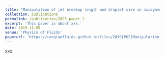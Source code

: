 ```yaml
---
title: "Manipulation of jet breakup length and droplet size in axisymmetric flow focusing upon actuation"
collection: publications
permalink: /publication/2023-paper-1
excerpt: 'This paper is about xxx.'
date: 2019-11-09
venue: 'Physics of Fluids'
paperurl: 'https://ranqiaofluids.github.io/files/2019[POF]Manipulation.pdf'
---
```

xxx
